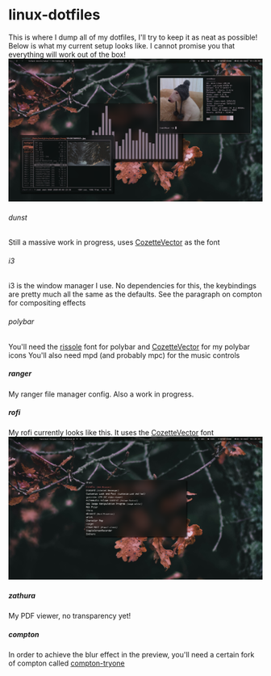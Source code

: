 # linux-dotfiles
This is where I dump all of my dotfiles, I'll try to keep it as neat as possible!
Below is what my current setup looks like. I cannot promise you that everything will work out of the box!
![alt text lol](https://raw.githubusercontent.com/Liverbrain/linux-dotfiles/master/2020-05-09-132944_1366x768_scrot.png)

###### dunst
Still a massive work in progress, uses [CozetteVector](https://github.com/slavfox/Cozette) as the font
###### i3
i3 is the window manager I use. No dependencies for this, the keybindings are pretty much all the same as the defaults. See the paragraph on compton for compositing effects
###### polybar
You'll need the [rissole](https://addy-dclxvi.github.io/post/bitmap-fonts/) font for polybar and [CozetteVector](https://github.com/slavfox/Cozette) for my polybar icons
You'll also need mpd (and probably mpc) for the music controls
##### ranger
My ranger file manager config. Also a work in progress.
##### rofi
My rofi currently looks like this. It uses the [CozetteVector](https://github.com/slavfox/Cozette) font
![alt text lol](https://raw.githubusercontent.com/Liverbrain/linux-dotfiles/master/rofi.png)
##### zathura
My PDF viewer, no transparency yet!
##### compton
In order to achieve the blur effect in the preview, you'll need a certain fork of compton called [compton-tryone](https://aur.archlinux.org/packages/compton-tryone-git/)


